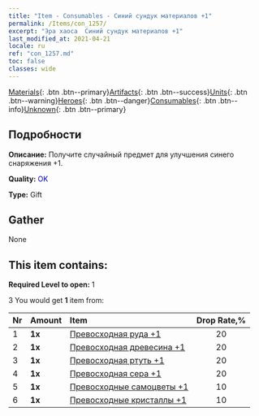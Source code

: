 ```yaml
---
title: "Item - Consumables - Синий сундук материалов +1"
permalink: /Items/con_1257/
excerpt: "Эра хаоса  Синий сундук материалов +1"
last_modified_at: 2021-04-21
locale: ru
ref: "con_1257.md"
toc: false
classes: wide
---
```

 [Materials](/ru/Items/){: .btn .btn--primary}[Artifacts](/ru/Items/Artifacts/){: .btn .btn--success}[Units](/ru/Items/Units/){: .btn .btn--warning}[Heroes](/ru/Items/Heroes/){: .btn .btn--danger}[Consumables](/ru/Items/Consumables/){: .btn .btn--info}[Unknown](/ru/Items/Unknown/){: .btn .btn--primary}

## Подробности
 **Описание:** Получите случайный предмет для улучшения синего снаряжения +1.

 **Quality:** <span style="color: #0000CD">OK</span>

 **Type:** Gift

## Gather

  None

## This item contains:

 **Required Level to open:** 1

 3 You would get **1** item  from:

  | Nr | Amount |     Item    | Drop Rate,% |
  |:---|:-------|:------------|:---------:|
  | 1 |  **1x** | [Превосходная руда +1](/ru/Items/mat_19/) | 20 | 
  | 2 |  **1x** | [Превосходная древесина +1](/ru/Items/mat_20/) | 20 | 
  | 3 |  **1x** | [Превосходная ртуть +1](/ru/Items/mat_21/) | 20 | 
  | 4 |  **1x** | [Превосходная сера +1](/ru/Items/mat_22/) | 20 | 
  | 5 |  **1x** | [Превосходные самоцветы +1](/ru/Items/mat_23/) | 10 | 
  | 6 |  **1x** | [Превосходные кристаллы +1](/ru/Items/mat_24/) | 10 | 
